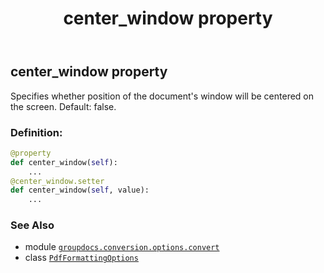 ﻿---
title: center_window property
second_title: GroupDocs.Conversion for Python via .NET API References
description: 
type: docs
weight: 40
url: /python-net/groupdocs.conversion.options.convert/pdfformattingoptions/center_window/
is_root: false
---

## center_window property


Specifies whether position of the document's window will be centered on the screen. Default: false.
### Definition:
```python
@property
def center_window(self):
    ...
@center_window.setter
def center_window(self, value):
    ...
```

### See Also
* module [`groupdocs.conversion.options.convert`](../../)
* class [`PdfFormattingOptions`](/conversion/python-net/groupdocs.conversion.options.convert/pdfformattingoptions)
